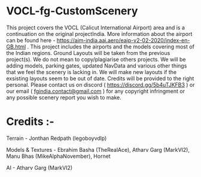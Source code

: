 # VOCL-fg-CustomScenery
This project covers the VOCL (Calicut International Airport) area and is a continuation on the original projectIndia. More information about the airport can be found here - https://aim-india.aai.aero/eaip-v2-02-2020/index-en-GB.html . This project includes the airports and the models covering most of the Indian regions. Ground Layouts will be taken from the previous project(s). We do not mean to copy/plagiarise others projects. We will be adding models, parking gates, updated NavData and various other things that we feel the scenery is lacking in. We will make new layouts if the exsisting layouts seem to be out of date. Credits will be provided to the right personal. Please contact us on discord ( https://discord.gg/5b4uTJKFB3 ) or our email ( fgindia.contact@gmail.com ) for any copyright infringment or any possible scenery report you wish to make.

# Credits :- 
Terrain - Jonthan Redpath (legoboyvdlp)

Models & Textures - Ebrahim Basha (TheRealAce), Atharv Garg (MarkVI2), Manu Bhas (MikeAlphaNovember), Hornet

AI - Atharv Garg (MarkVI2)
